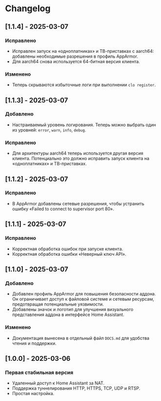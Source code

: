 # Changelog

## [1.1.4] - 2025-03-07

### Исправлено

- Исправлен запуск на «одноплатниках» и ТВ-приставках с aarch64: добавлены необходимые разрешения в профиль AppArmor.
- Для aarch64 снова используется 64-битная версия клиента.

### Изменено

- Теперь скрываются избыточные логи при выполнении `clo register`.

## [1.1.3] - 2025-03-07

### Добавлено

- Настраиваемый уровень логирования. Теперь можно выбрать один из уровней: `error`, `warn`, `info`, `debug`.

### Исправлено

- Для архитектуры aarch64 теперь используется другая версия клиента. Потенциально это должно исправить запуск клиента на «одноплатниках» и ТВ-приставках.

## [1.1.2] - 2025-03-07

### Исправлено

- В AppArmor добавлены сетевые разрешения, чтобы устранить ошибку «Failed to connect to supervisor port 80».

## [1.1.1] - 2025-03-07

### Исправлено

- Корректная обработка ошибок при запуске клиента.
- Корректная обработка ошибки «Неверный ключ API».

## [1.1.0] - 2025-03-07

### Добавлено

- Добавлен профиль AppArmor для повышения безопасности аддона. Он ограничивает доступ к файловой системе и сетевым ресурсам, предотвращая потенциальные уязвимости.
- Добавлены значок и логотип для улучшения визуального представления аддона в интерфейсе Home Assistant.

### Изменено

- Документация вынесена в отдельный файл `DOCS.md` для удобства чтения и поддержки.

## [1.0.0] - 2025-03-06

### Первая стабильная версия

- Удаленный доступ к Home Assistant за NAT.
- Поддержка туннелирования HTTP, HTTPS, TCP, UDP и RTSP.
- Простая настройка.
